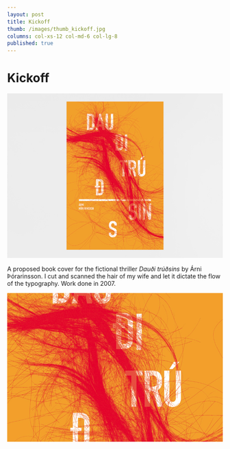 ```yaml
---
layout: post
title: Kickoff
thumb: /images/thumb_kickoff.jpg
columns: col-xs-12 col-md-6 col-lg-8
published: true
---
```


<h1>Kickoff</h1>

<div><img src="/images/dauditrudsins1.jpg" alt="Dauði trúðsins"></div>

A proposed book cover for the fictional thriller _Dauði trúðsins_ by Árni Þórarinsson. I cut and scanned the hair of my wife and let it dictate the flow of the typography. Work done in 2007.

<div><img src="/images/dauditrudsins2.jpg" class="m" alt="Dauði trúðsins"></div>
